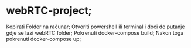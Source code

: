# webRTC-project;
Kopirati Folder na računar;
Otvoriti powershell ili terminal i doci do putanje gdje se lazi webRTC folder;
Pokrenuti docker-compose build;
Nakon toga pokrenuti docker-compose up;

